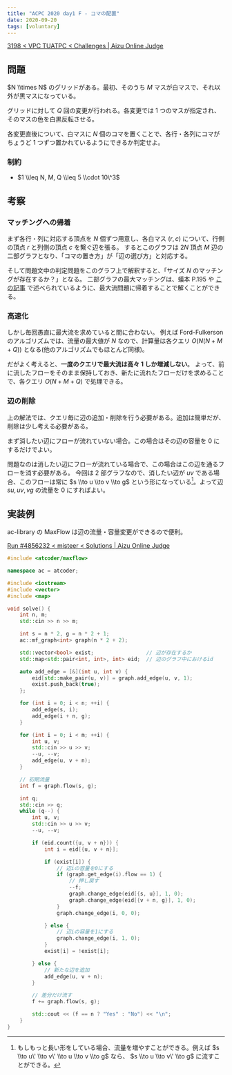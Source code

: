 ```yaml
---
title: "ACPC 2020 day1 F - コマの配置"
date: 2020-09-20
tags: [voluntary]
---
```


[3198 < VPC TUATPC < Challenges | Aizu Online Judge](https://onlinejudge.u-aizu.ac.jp/challenges/sources/VPC/TUATPC/3198)

## 問題

$N \\times N$ のグリッドがある。最初、そのうち $M$ マスが白マスで、それ以外が黒マスになっている。

グリッドに対して $Q$ 回の変更が行われる。各変更では 1 つのマスが指定され、そのマスの色を白黒反転させる。

各変更直後について、白マスに $N$ 個のコマを置くことで、各行・各列にコマがちょうど 1 つずつ置かれているようにできるか判定せよ。

### 制約

- $1 \\leq N, M, Q \\leq 5 \\cdot 10\^3$

## 考察

### マッチングへの帰着

まず各行・列に対応する頂点を $N$ 個ずつ用意し、各白マス $(r, c)$ について、行側の頂点 $r$ と列側の頂点 $c$ を繋ぐ辺を張る。
するとこのグラフは $2N$ 頂点 $M$ 辺の二部グラフとなり、「コマの置き方」が「辺の選び方」と対応する。

そして問題文中の判定問題をこのグラフ上で解釈すると、「サイズ $N$ のマッチングが存在するか？」となる。
二部グラフの最大マッチングは、蟻本 P.195 や [この記事](https://qiita.com/drken/items/e805e3f514acceb87602#%E6%9C%80%E5%A4%A7%E4%BA%8C%E9%83%A8%E3%83%9E%E3%83%83%E3%83%81%E3%83%B3%E3%82%B0%E5%95%8F%E9%A1%8C%E3%82%92%E6%9C%80%E5%A4%A7%E6%B5%81%E5%95%8F%E9%A1%8C%E3%81%AB%E5%B8%B0%E7%9D%80%E3%81%99%E3%82%8B) で述べられているように、最大流問題に帰着することで解くことができる。

### 高速化

しかし毎回愚直に最大流を求めていると間に合わない。
例えば Ford-Fulkerson のアルゴリズムでは、流量の最大値が $N$ なので、計算量は各クエリ $O(N(N+M+Q))$ となる(他のアルゴリズムでもほとんど同様)。

だがよく考えると、**一度のクエリで最大流は高々 1 しか増減しない**。
よって、前に流したフローをそのまま保持しておき、新たに流れたフローだけを求めることで、各クエリ $O(N+M+Q)$ で処理できる。

### 辺の削除

上の解法では、クエリ毎に辺の追加・削除を行う必要がある。追加は簡単だが、削除は少し考える必要がある。

まず消したい辺にフローが流れていない場合。この場合はその辺の容量を 0 にするだけでよい。

問題なのは消したい辺にフローが流れている場合で、この場合はこの辺を通るフローを消す必要がある。
今回は 2 部グラフなので、消したい辺が $uv$ である場合、このフローは常に $s \\to u \\to v \\to g$ という形になっている[^flow]。よって辺 $su, uv, vg$ の流量を 0 にすればよい。

[^flow]: もしもっと長い形をしている場合、流量を増やすことができる。例えば $s \\to u\' \\to v\' \\to u \\to v \\to g$ なら、 $s \\to u \\to v\' \\to g$ に流すことができる。

## 実装例

ac-library の MaxFlow は辺の流量・容量変更ができるので便利。

[Run #4856232 < misteer < Solutions | Aizu Online Judge](https://onlinejudge.u-aizu.ac.jp/solutions/problem/3198/review/4856232/misteer/C++17)

```cpp
#include <atcoder/maxflow>

namespace ac = atcoder;

#include <iostream>
#include <vector>
#include <map>

void solve() {
    int n, m;
    std::cin >> n >> m;

    int s = n * 2, g = n * 2 + 1;
    ac::mf_graph<int> graph(n * 2 + 2);

    std::vector<bool> exist;                 // 辺が存在するか
    std::map<std::pair<int, int>, int> eid;  // 辺のグラフ中におけるid

    auto add_edge = [&](int u, int v) {
        eid[std::make_pair(u, v)] = graph.add_edge(u, v, 1);
        exist.push_back(true);
    };

    for (int i = 0; i < n; ++i) {
        add_edge(s, i);
        add_edge(i + n, g);
    }

    for (int i = 0; i < m; ++i) {
        int u, v;
        std::cin >> u >> v;
        --u, --v;
        add_edge(u, v + n);
    }

    // 初期流量
    int f = graph.flow(s, g);

    int q;
    std::cin >> q;
    while (q--) {
        int u, v;
        std::cin >> u >> v;
        --u, --v;

        if (eid.count({u, v + n})) {
            int i = eid[{u, v + n}];

            if (exist[i]) {
                // 辺iの容量を0にする
                if (graph.get_edge(i).flow == 1) {
                    // 押し戻す
                    --f;
                    graph.change_edge(eid[{s, u}], 1, 0);
                    graph.change_edge(eid[{v + n, g}], 1, 0);
                }
                graph.change_edge(i, 0, 0);

            } else {
                // 辺iの容量を1にする
                graph.change_edge(i, 1, 0);
            }
            exist[i] = !exist[i];

        } else {
            // 新たな辺を追加
            add_edge(u, v + n);
        }

        // 差分だけ流す
        f += graph.flow(s, g);

        std::cout << (f == n ? "Yes" : "No") << "\n";
    }
}
```

